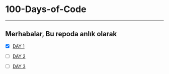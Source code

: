 # 100-Days-of-Code
***
## Merhabalar, Bu repoda anlık olarak 

 - [x] [DAY 1](https://github.com/Onur-TURAN/100-Days-of-Code/tree/main/day_1)
 - [ ] [DAY 2](https://github.com/Onur-TURAN/100-Days-of-Code/tree/main/day_2)
 - [ ] [DAY 3](https://github.com/Onur-TURAN/100-Days-of-Code/tree/main/day_3)


 
